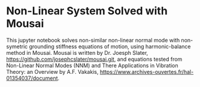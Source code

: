 # Non-Linear System Solved with Mousai
This jupyter notebook solves non-similar non-linear normal mode with non-symetric grounding stiffness equations of motion, using harmonic-balance method in Mousai. Mousai is written by Dr. Joesph Slater, https://github.com/josephcslater/mousai.git, and equations tested from Non-Linear Normal Modes (NNM) and There Applications in Vibration Theory: an Overview by A.F. Vakakis, https://www.archives-ouvertes.fr/hal-01354037/document.
